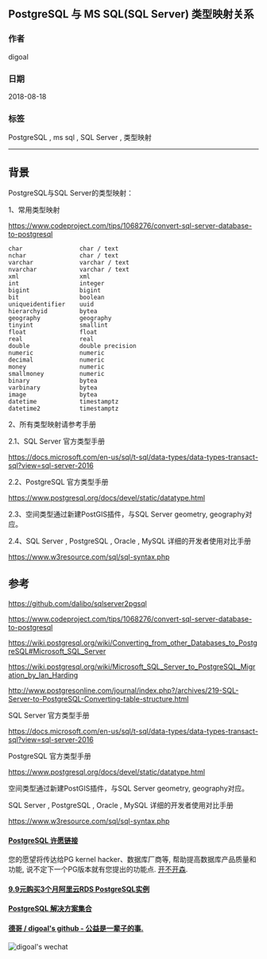 ## PostgreSQL 与 MS SQL(SQL Server) 类型映射关系  
                                                                   
### 作者                                                                   
digoal                                                                   
                                                                   
### 日期                                                                   
2018-08-18                                                                 
                                                                   
### 标签                                                                   
PostgreSQL , ms sql , SQL Server , 类型映射          
                                                                   
----                                                                   
                                                                   
## 背景     
PostgreSQL与SQL Server的类型映射：  
  
1、常用类型映射  
  
https://www.codeproject.com/tips/1068276/convert-sql-server-database-to-postgresql  
  
```  
char                char / text  
nchar               char / text  
varchar             varchar / text  
nvarchar            varchar / text  
xml                 xml  
int                 integer  
bigint              bigint  
bit                 boolean  
uniqueidentifier    uuid  
hierarchyid         bytea  
geography           geography  
tinyint             smallint  
float               float  
real                real  
double              double precision  
numeric             numeric  
decimal             numeric  
money               numeric  
smallmoney          numeric  
binary              bytea  
varbinary           bytea  
image               bytea  
datetime            timestamptz  
datetime2           timestamptz  
```  
  
2、所有类型映射请参考手册  
  
2\.1、SQL Server 官方类型手册  
  
https://docs.microsoft.com/en-us/sql/t-sql/data-types/data-types-transact-sql?view=sql-server-2016  
  
2\.2、PostgreSQL 官方类型手册  
  
https://www.postgresql.org/docs/devel/static/datatype.html  
  
2\.3、空间类型通过新建PostGIS插件，与SQL Server geometry, geography对应。  
  
2\.4、SQL Server , PostgreSQL , Oracle , MySQL 详细的开发者使用对比手册  
  
https://www.w3resource.com/sql/sql-syntax.php  
  
## 参考  
https://github.com/dalibo/sqlserver2pgsql  
  
https://www.codeproject.com/tips/1068276/convert-sql-server-database-to-postgresql  
  
https://wiki.postgresql.org/wiki/Converting_from_other_Databases_to_PostgreSQL#Microsoft_SQL_Server  
  
https://wiki.postgresql.org/wiki/Microsoft_SQL_Server_to_PostgreSQL_Migration_by_Ian_Harding  
  
http://www.postgresonline.com/journal/index.php?/archives/219-SQL-Server-to-PostgreSQL-Converting-table-structure.html  
  
SQL Server 官方类型手册  
  
https://docs.microsoft.com/en-us/sql/t-sql/data-types/data-types-transact-sql?view=sql-server-2016  
  
PostgreSQL 官方类型手册  
  
https://www.postgresql.org/docs/devel/static/datatype.html  
  
空间类型通过新建PostGIS插件，与SQL Server geometry, geography对应。  
  
SQL Server , PostgreSQL , Oracle , MySQL 详细的开发者使用对比手册  
  
https://www.w3resource.com/sql/sql-syntax.php  
  
  
  
  
  
  
  
  
  
  
  
  
  
  
  
  
  
  
  
  
  
  
  
  
  
  
  
  
  
  
  
  
  
  
  
  
  
  
  
  
  
  
  
  
  
  
  
  
  
  
  
  
  
  
  
  
  
  
  
  
  
  
  
  
  
  
#### [PostgreSQL 许愿链接](https://github.com/digoal/blog/issues/76 "269ac3d1c492e938c0191101c7238216")
您的愿望将传达给PG kernel hacker、数据库厂商等, 帮助提高数据库产品质量和功能, 说不定下一个PG版本就有您提出的功能点. [开不开森](https://github.com/digoal/blog/issues/76 "269ac3d1c492e938c0191101c7238216").  
  
  
#### [9.9元购买3个月阿里云RDS PostgreSQL实例](https://www.aliyun.com/database/postgresqlactivity "57258f76c37864c6e6d23383d05714ea")
  
  
#### [PostgreSQL 解决方案集合](https://yq.aliyun.com/topic/118 "40cff096e9ed7122c512b35d8561d9c8")
  
  
#### [德哥 / digoal's github - 公益是一辈子的事.](https://github.com/digoal/blog/blob/master/README.md "22709685feb7cab07d30f30387f0a9ae")
  
  
![digoal's wechat](../pic/digoal_weixin.jpg "f7ad92eeba24523fd47a6e1a0e691b59")
  
